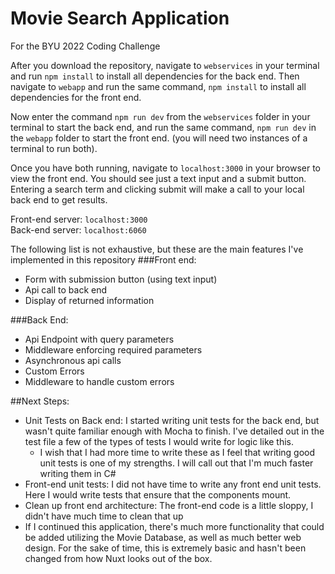 # Movie Search Application
For the BYU 2022 Coding Challenge

After you download the repository, navigate to `webservices` in your 
terminal and run `npm install` to install all dependencies for the back end. 
Then navigate to `webapp` and run the same command, `npm install` to install all dependencies for
the front end. 

Now enter the command `npm run dev` from the `webservices` folder in your terminal 
to start the back end, and run the same command, `npm run dev` in the `webapp` folder 
to start the front end. (you will need two instances of a terminal to run both).

Once you have both running, navigate to `localhost:3000` in your browser to view
the front end. You should see just a text input and a submit button. Entering 
a search term and clicking submit will make a call to your local back end to get 
results. 

Front-end server: `localhost:3000`<br>
Back-end server: `localhost:6060`

The following list is not exhaustive, but these are the main features I've implemented
in this repository
###Front end:
- Form with submission button (using text input)
- Api call to back end
- Display of returned information

###Back End:
- Api Endpoint with query parameters
- Middleware enforcing required parameters
- Asynchronous api calls
- Custom Errors
- Middleware to handle custom errors

##Next Steps:
- Unit Tests on Back end: I started writing unit tests for the back end, but wasn't quite familiar enough with Mocha to finish. I've detailed out in the test file a few of the types of tests I would write for logic like this. 
  - I wish that I had more time to write these as I feel that writing good unit tests is one of my strengths. I will call out that I'm much faster writing them in C#
- Front-end unit tests: I did not have time to write any front end unit tests. Here I would write tests that ensure that the components mount.
- Clean up front end architecture: The front-end code is a little sloppy, I didn't have much time to clean that up
- If I continued this application, there's much more functionality that could be added utilizing the Movie Database, as well as much better web design. For the sake of time, this is extremely basic and hasn't been changed from how Nuxt looks out of the box. 

